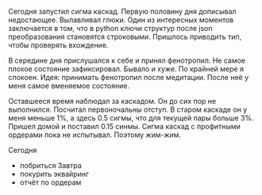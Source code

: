 Сегодня запустил сигма каскад.
Первую половину дня дописывал недостающее. Вылавливал глюки.
Один из интересных моментов заключается в том, что в python ключи структур после json преобразования становятся строковыми. Пришлось приводить тип, чтобы проверять вхождение.

В середине дня прислушался к себе и принял фенотропил. Не самое плохое состояние зафиксировал. Бывало и хуже. По крайней мере я спокоен.
Идея: принимать фенотропил после медитации. После неё у меня самое вменяемое состояние.

Оставшееся время наблюдал за каскадом. Он до сих пор не выполнился. Посчитал первоночальны отступ. В старом каскаде он у меня меньше 1%, а здесь 0.5 сигмы, что для текущей пары больше 3%. Пришел домой и поставил 0.15 синмы.
Сигма каскад с профитными ордерами пока не испытывал. Поэтому жим-жим.

Сегодня
- побриться
Завтра
- покурить эквайринг
- отчёт по ордерам